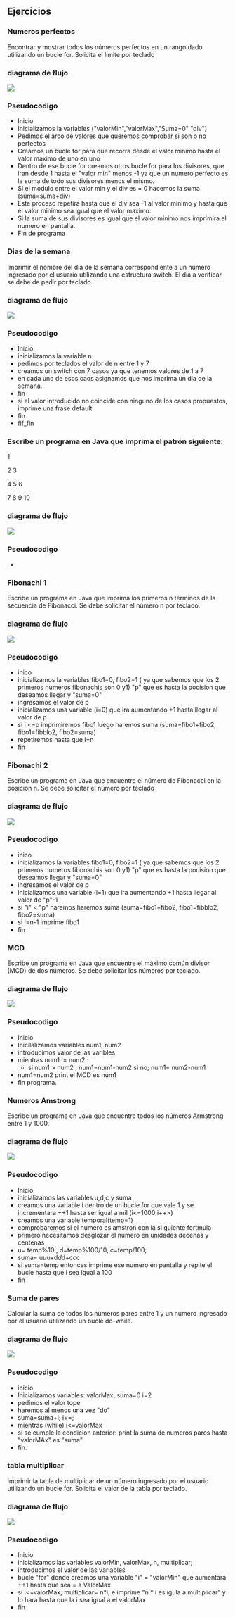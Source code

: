 <div aling="justify">

## Ejercicios
 
### Numeros perfectos

Encontrar y mostrar todos los números perfectos en un rango dado utilizando un bucle for. Solicita el límite por teclado

### diagrama de flujo
<img src="images/numerosPerfectos.png">

### Pseudocodigo

- Inicio
- Inicializamos la variables ("valorMin","valorMax","Suma=0" "div") 
- Pedimos el arco de valores que queremos comprobar si son o no perfectos
- Creamos un bucle for para que recorra desde el valor minimo hasta el valor maximo  de uno en uno 
- Dentro de ese bucle for creamos otros bucle for para los divisores, que iran desde 1 hasta el "valor min" menos -1 ya que un numero perfecto es la suma de todo sus divisores menos el mismo.
- Si el modulo entre el valor min y el div es =  0 hacemos la suma (suma=suma+div)
- Este proceso repetira hasta que el div sea -1 al valor minimo y hasta que el valor minimo sea igual que el valor maximo.
- Si la suma de sus divisores es igual que el valor minimo nos imprimira el numero en pantalla.
- Fin de programa 
 
### Dias de la semana

Imprimir el nombre del día de la semana correspondiente a un número ingresado por el usuario utilizando una estructura switch.
El día a verificar se debe de pedir por teclado.

### diagrama de flujo

<img src="images/diasSemana.png">

### Pseudocodigo

- Inicio
- inicializamos la variable n
- pedimos por teclados el valor de n entre 1 y 7
- creamos un switch  con 7 casos ya que tenemos valores de 1 a 7
- en cada uno de esos caos asignamos que nos imprima un dia de la semana.
- fin
- si el valor introducido no coincide con ninguno de los casos propuestos, imprime una frase default
- fin
- fif_fin

###  Escribe un programa en Java que imprima el patrón siguiente:

1 

2 3 

4 5 6 

7 8 9 10 

### diagrama de flujo

<img src="images/Tarea2.png">

### Pseudocodigo

- 





### Fibonachi 1


Escribe un programa en Java que imprima los primeros n términos de la secuencia de Fibonacci. Se debe solicitar el número n por teclado.

### diagrama de flujo

<img src="images/Fibonachi1.png">

### Pseudocodigo

- inico
- inicializamos la variables fibo1=0, fibo2=1 ( ya que sabemos que los 2 primeros numeros fibonachis son 0 y1) "p" que es hasta la pocision que deseamos llegar y "suma=0"
- ingresamos el valor de p 
- inicializamos una variable (i=0) que ira aumentando +1 hasta llegar al valor de p
- si i <=p imprimiremos fibo1 luego haremos suma (suma=fibo1+fibo2, fibo1=fibblo2, fibo2=suma)
- repetiremos hasta que i=n
- fin 
 
### Fibonachi 2

Escribe un programa en Java que encuentre el número de Fibonacci en la posición n.  Se debe solicitar el número por teclado

### diagrama de flujo

<img src="images/Fibonachi2.png">

### Pseudocodigo
- inico
- inicializamos la variables fibo1=0, fibo2=1 ( ya que sabemos que los 2 primeros numeros fibonachis son 0 y1) "p" que es hasta la pocision que deseamos llegar y "suma=0"
- ingresamos el valor de p 
- inicializamos una variable (i=1) que ira aumentando +1 hasta llegar al valor de "p"-1
- si "i" < "p" haremos haremos suma (suma=fibo1+fibo2, fibo1=fibblo2, fibo2=suma) 
- si i=n-1 imprime fibo1
- fin 

### MCD

Escribe un programa en Java que encuentre el máximo común divisor (MCD) de dos números. Se debe solicitar los números por teclado.

### diagrama de flujo

<img src="images/MCD.png">

### Pseudocodigo

- Inicio
- Inicilalizamos variables num1, num2
- introducimos valor de las varibles 
- mientras num1 != num2 :
    - si num1 > num2 ; num1=num1-num2 si no; num1= num2-num1
- num1=num2 print el MCD es num1
- fin programa.

### Numeros Amstrong

Escribe un programa en Java que encuentre todos los números Armstrong entre 1 y 1000.

### diagrama de flujo

<img src="images/Tarea2.png">

### Pseudocodigo

- Inicio
- inicializamos las variables u,d,c y suma
- creamos una variable i dentro de un bucle for que vale 1 y se incrementara ++1 hasta ser igual a mil (i<=1000;i++>)
- creamos una variable temporal(temp=1)
- comprobaremos si el numero es amstron con la si guiente fortmula
- primero necesitamos desglozar el numero en unidades decenas y centenas 
- u= temp%10 , d=temp%100/10, c=temp/100;
- suma= u*u*u+d*d*d+c*c*c
- si suma=temp entonces imprime ese numero en pantalla y repite el bucle hasta que i sea igual a 100
- fin 

### Suma de pares 

Calcular la suma de todos los números pares entre 1 y un número ingresado por el usuario utilizando un bucle do-while.

### diagrama de flujo

<img src="images/Tarea2.png">

### Pseudocodigo

- inicio
- Inicializamos variables: valorMax, suma=0 i=2
- pedimos el valor tope
- haremos al menos una vez "do"  
- suma=suma+i; i+=;
- mientras (while) i<=valorMax
- si se cumple la condicion anterior: print la suma de numeros pares hasta "valorMAx" es "suma"
- fin.

### tabla multiplicar

Imprimir la tabla de multiplicar de un número ingresado por el usuario utilizando un bucle for. Solicita el valor de la tabla por teclado.

### diagrama de flujo

<img src="images/Tarea2.png">

### Pseudocodigo
- Inicio
- inicializamos las variables valorMin, valorMax, n, multiplicar;
- introducimos el valor de las variables 
- bucle "for" donde creamos una variable "i" = "valorMin" que aumentara ++1 hasta que sea = a ValorMax
- si i<=valorMax; multiplicar= n*i, e imprime "n * i es igula a multiplicar" y lo hara hasta que la i sea igual a el valorMax
- fin

